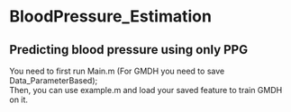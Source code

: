 # BloodPressure_Estimation
## Predicting blood pressure using only PPG

You need to first run Main.m (For GMDH you need to save Data_ParameterBased); <br/>
Then, you can use example.m and load your saved feature to train GMDH on it.


